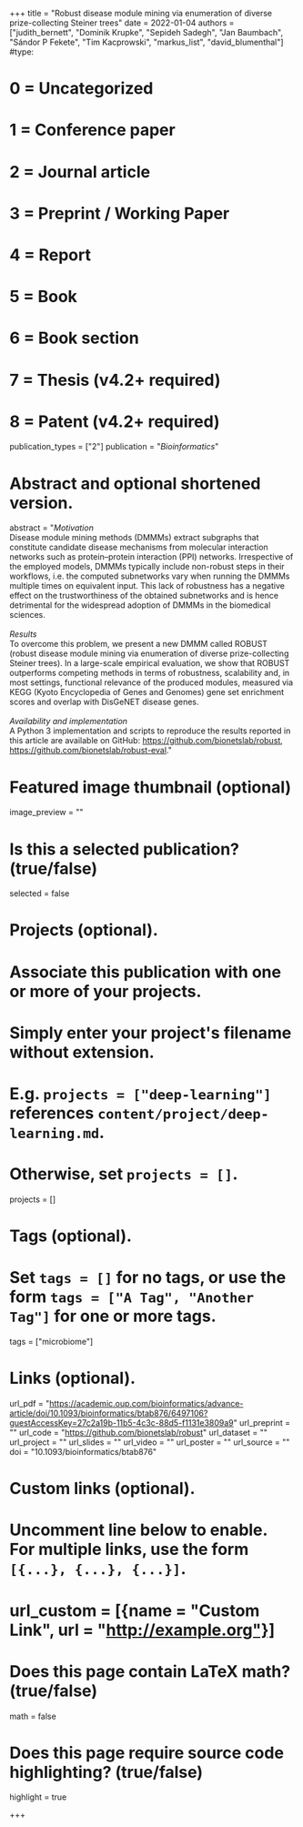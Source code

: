 +++
title = "Robust disease module mining via enumeration of diverse prize-collecting Steiner trees"
date = 2022-01-04
authors = ["judith_bernett", "Dominik Krupke", "Sepideh Sadegh", "Jan Baumbach", "Sándor P Fekete", "Tim Kacprowski", "markus_list", "david_blumenthal"]
#type:
#    0 = Uncategorized
#    1 = Conference paper
#    2 = Journal article
#    3 = Preprint / Working Paper
#    4 = Report
#    5 = Book
#    6 = Book section
#    7 = Thesis (v4.2+ required)
#    8 = Patent (v4.2+ required)
publication_types = ["2"]
publication = "*Bioinformatics*"

# Abstract and optional shortened version.
abstract = "*Motivation*</br>Disease module mining methods (DMMMs) extract subgraphs that constitute candidate disease mechanisms from molecular interaction networks such as protein–protein interaction (PPI) networks. Irrespective of the employed models, DMMMs typically include non-robust steps in their workflows, i.e. the computed subnetworks vary when running the DMMMs multiple times on equivalent input. This lack of robustness has a negative effect on the trustworthiness of the obtained subnetworks and is hence detrimental for the widespread adoption of DMMMs in the biomedical sciences.</br></br>*Results*</br>To overcome this problem, we present a new DMMM called ROBUST (robust disease module mining via enumeration of diverse prize-collecting Steiner trees). In a large-scale empirical evaluation, we show that ROBUST outperforms competing methods in terms of robustness, scalability and, in most settings, functional relevance of the produced modules, measured via KEGG (Kyoto Encyclopedia of Genes and Genomes) gene set enrichment scores and overlap with DisGeNET disease genes.</br></br>*Availability and implementation*</br> A Python 3 implementation and scripts to reproduce the results reported in this article are available on GitHub: https://github.com/bionetslab/robust, https://github.com/bionetslab/robust-eval."

# Featured image thumbnail (optional)
image_preview = ""

# Is this a selected publication? (true/false)
selected = false

# Projects (optional).
#   Associate this publication with one or more of your projects.
#   Simply enter your project's filename without extension.
#   E.g. `projects = ["deep-learning"]` references `content/project/deep-learning.md`.
#   Otherwise, set `projects = []`.
projects = []

# Tags (optional).
#   Set `tags = []` for no tags, or use the form `tags = ["A Tag", "Another Tag"]` for one or more tags.
tags = ["microbiome"]

# Links (optional).
url_pdf = "https://academic.oup.com/bioinformatics/advance-article/doi/10.1093/bioinformatics/btab876/6497106?guestAccessKey=27c2a19b-11b5-4c3c-88d5-f1131e3809a9"
url_preprint = ""
url_code = "https://github.com/bionetslab/robust"
url_dataset = ""
url_project = ""
url_slides = ""
url_video = ""
url_poster = ""
url_source = ""
doi = "10.1093/bioinformatics/btab876"

# Custom links (optional).
#   Uncomment line below to enable. For multiple links, use the form `[{...}, {...}, {...}]`.
# url_custom = [{name = "Custom Link", url = "http://example.org"}]

# Does this page contain LaTeX math? (true/false)
math = false

# Does this page require source code highlighting? (true/false)
highlight = true

+++
